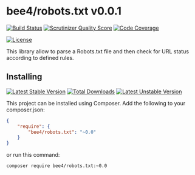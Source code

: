 bee4/robots.txt v0.0.1
======================

[![Build Status](https://travis-ci.org/bee4/robots.txt.svg?branch=develop)](https://travis-ci.org/bee4/robots.txt)
[![Scrutinizer Quality Score](https://scrutinizer-ci.com/g/bee4/robots.txt/badges/quality-score.png?s=e908698796250470837da1aee3d5f1de58abe42b)](https://scrutinizer-ci.com/g/bee4/robots.txt/)
[![Code Coverage](https://scrutinizer-ci.com/g/bee4/robots.txt/badges/coverage.png?s=458223269fcf1205044aaa271d0bbfc08f1c7f95)](https://scrutinizer-ci.com/g/bee4/robots.txt/)

[![License](https://poser.pugx.org/bee4/robots.txt/license.png)](https://packagist.org/packages/bee4/robots.txt)

This library allow to parse a Robots.txt file and then check for URL status according to defined rules.


Installing
----------
[![Latest Stable Version](https://poser.pugx.org/bee4/robots.txt/v/stable.png)](https://packagist.org/packages/bee4/robots.txt)
[![Total Downloads](https://poser.pugx.org/bee4/robots.txt/downloads.png)](https://packagist.org/packages/bee4/robots.txt)
[![Latest Unstable Version](https://poser.pugx.org/bee4/robots.txt/v/unstable.png)](https://packagist.org/packages/bee4/robots.txt)

This project can be installed using Composer. Add the following to your composer.json:

```JSON
{
    "require": {
        "bee4/robots.txt": "~0.0"
    }
}
```

or run this command:

```Shell
composer require bee4/robots.txt:~0.0
```
